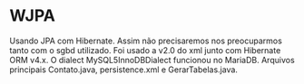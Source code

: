 # WJPA
Usando JPA com Hibernate. Assim não precisaremos nos preocuparmos tanto com o sgbd utilizado. Foi usado a v2.0 do xml junto com Hibernate ORM v4.x. O dialect MySQL5InnoDBDialect funcionou no MariaDB. Arquivos principais Contato.java, persistence.xml e GerarTabelas.java.
